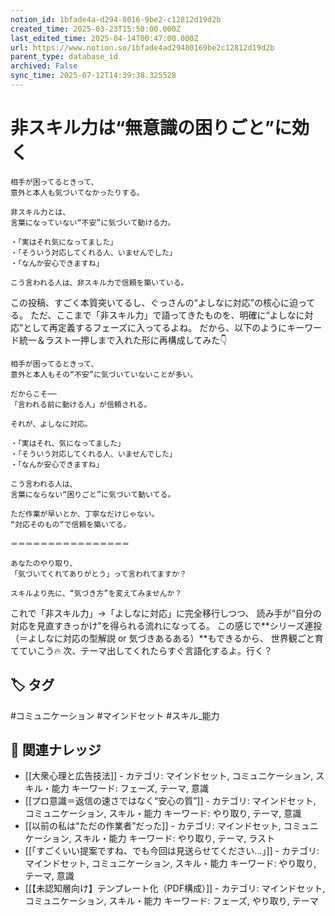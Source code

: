 ```yaml
---
notion_id: 1bfade4a-d294-8016-9be2-c12812d19d2b
created_time: 2025-03-23T15:50:00.000Z
last_edited_time: 2025-04-14T00:47:00.000Z
url: https://www.notion.so/1bfade4ad29480169be2c12812d19d2b
parent_type: database_id
archived: False
sync_time: 2025-07-12T14:39:38.325528
---
```


# 非スキル力は“無意識の困りごと”に効く

```plain text
相手が困ってるときって、
意外と本人も気づいてなかったりする。

非スキル力とは、
言葉になっていない“不安”に気づいて動ける力。

・「実はそれ気になってました」
・「そういう対応してくれる人、いませんでした」
・「なんか安心できますね」

こう言われる人は、非スキル力で信頼を築いている。
```
この投稿、すごく本質突いてるし、ぐっさんの“よしなに対応”の核心に迫ってる。
ただ、ここまで「非スキル力」で語ってきたものを、明確に“よしなに対応”として再定義するフェーズに入ってるよね。
だから、以下のようにキーワード統一＆ラスト一押しまで入れた形に再構成してみた👇
```plain text
相手が困ってるときって、  
意外と本人もその“不安”に気づいていないことが多い。

だからこそ──  
「言われる前に動ける人」が信頼される。

それが、よしなに対応。

・「実はそれ、気になってました」  
・「そういう対応してくれる人、いませんでした」  
・「なんか安心できますね」

こう言われる人は、  
言葉にならない“困りごと”に気づいて動いてる。

ただ作業が早いとか、丁寧なだけじゃない。  
“対応そのもの”で信頼を築いてる。

＝＝＝＝＝＝＝＝＝＝＝＝＝＝＝＝

あなたのやり取り、  
「気づいてくれてありがとう」って言われてますか？

スキルより先に、“気づき方”を変えてみませんか？

```
これで「非スキル力」→「よしなに対応」に完全移行しつつ、
読み手が“自分の対応を見直すきっかけ”を得られる流れになってる。
この感じで**シリーズ連投（＝よしなに対応の型解説 or 気づきあるある）**もできるから、
世界観ごと育てていこう🔥
次、テーマ出してくれたらすぐ言語化するよ。行く？

## 🏷️ タグ
#コミュニケーション #マインドセット #スキル_能力

## 🔗 関連ナレッジ
- [[大衆心理と広告技法]] - カテゴリ: マインドセット, コミュニケーション, スキル・能力 キーワード: フェーズ, テーマ, 意識
- [[プロ意識＝返信の速さではなく“安心の質”]] - カテゴリ: マインドセット, コミュニケーション, スキル・能力 キーワード: やり取り, テーマ, 意識
- [[以前の私は“ただの作業者”だった]] - カテゴリ: マインドセット, コミュニケーション, スキル・能力 キーワード: やり取り, テーマ, ラスト
- [[「すごくいい提案ですね、でも今回は見送らせてください…」]] - カテゴリ: マインドセット, コミュニケーション, スキル・能力 キーワード: やり取り, テーマ, 意識
- [[【未認知層向け】テンプレート化（PDF構成）]] - カテゴリ: マインドセット, コミュニケーション, スキル・能力 キーワード: フェーズ, やり取り, テーマ
